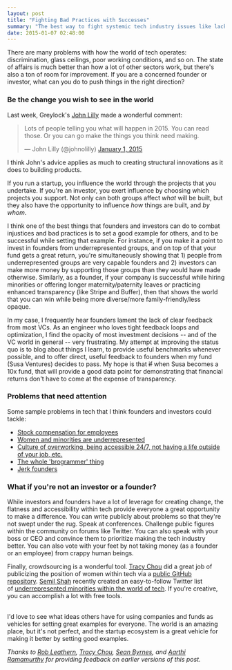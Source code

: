```yaml
---
layout: post
title: "Fighting Bad Practices with Successes"
summary: "The best way to fight systemic tech industry issues like lack of diversity, unfair employee equity grants, etc. is to build a company that is wildly successful while doing the right thing."
date: 2015-01-07 02:48:00
---
```


There are many problems with how the world of tech operates: discrimination, glass ceilings, poor working conditions, and so on. The state of affairs is much better than how a lot of other sectors work, but there's also a ton of room for improvement. If you are a concerned founder or investor, what can you do to push things in the right direction?  

### Be the change you wish to see in the world

Last week, Greylock's <a href="http://www.greylock.com/teams/14-John-Lilly" target="_blank">John Lilly</a> made a wonderful comment:

<blockquote class="twitter-tweet" lang="en"><p>Lots of people telling you what will happen in 2015. You can read those. Or you can go make the things you think need making.</p>&mdash; John Lilly (@johnolilly) <a href="https://twitter.com/johnolilly/status/550758483771928576">January 1, 2015</a></blockquote>
<script async src="http://platform.twitter.com/widgets.js" charset="utf-8"></script>

I think John's advice applies as much to creating structural innovations as it does to building products.

If you run a startup, you influence the world through the projects that you undertake. If you're an investor, you exert influence by choosing which projects you support. Not only can both groups affect _what_ will be built, but they also have the opportunity to influence _how_ things are built, and _by whom_.

I think one of the best things that founders and investors can do to combat injustices and bad practices is to set a good example for others, and to be successful while setting that example. For instance, if you make it a point to invest in founders from underrepresented groups, and on top of that your fund gets a great return, you're simultaneously showing that 1) people from underrepresented groups are very capable founders and 2) investors can make more money by supporting those groups than they would have made otherwise. Similarly, as a founder, if your company is successful while hiring minorities or offering longer maternity/paternity leaves or practicing enhanced transparency (like Stripe and Buffer), then that shows the world that you can win while being more diverse/more family-friendly/less opaque.

In my case, I frequently hear founders lament the lack of clear feedback from most VCs. As an engineer who loves tight feedback loops and optimization, I find the opacity of most investment decisions -- and of the VC world in general -- very frustrating. My attempt at improving the status quo is to blog about things I learn, to provide useful benchmarks whenever possible, and to offer direct, useful feedback to founders when my fund (Susa Ventures) decides to pass. My hope is that <span style="text-decoration: line-through;">if</span> when Susa becomes a 10x fund, that will provide a good data point for demonstrating that financial returns don't have to come at the expense of transparency.

### Problems that need attention

Some sample problems in tech that I think founders and investors could tackle:

- <a href="http://blog.samaltman.com/employee-equity" target="_blank">Stock compensation for employees</a>
- <a href="http://www.vogue.com/4537369/pinterest-tracy-chou-silicon-valley/" target="_blank">Women and minorities are underrepresented</a>
- <a href="https://keen.io/blog/103052402741/how-the-culture-of-overwork-is-killing-entrepreneurs" target="_blank">Culture of overworking, being accessible 24/7, not having a life outside of your job, etc.</a>
- <a href="http://www.cnn.com/2012/05/07/tech/web/brogrammers/" target="_blank">The whole 'brogrammer' thing</a>
- <a href="http://www.businessinsider.com/asshole-ceos-startup-founders-and-success-2014-11" target="_blank">Jerk founders</a>

### What if you're not an investor or a founder?

While investors and founders have a lot of leverage for creating change, the flatness and accessibility within tech provide everyone a great opportunity to make a difference. You can write publicly about problems so that they're not swept under the rug. Speak at conferences. Challenge public figures within the community on forums like Twitter. You can also speak with your boss or CEO and convince them to prioritize making the tech industry better. You can also vote with your feet by not taking money (as a founder or an employee) from crappy human beings.

Finally, crowdsourcing is a wonderful tool. <a href="https://twitter.com/triketora" target="_blank">Tracy Chou</a> did a great job of publicizing the position of women within tech via a <a href="https://medium.com/@triketora/where-are-the-numbers-cb997a57252" target="_blank">public GitHub repository</a>. <a href="https://twitter.com/semil" target="_blank">Semil Shah</a> recently created an easy-to-follow Twitter list of <a href="https://twitter.com/semil/lists/urm" target="_blank">underrepresented minorities within the world of tech</a>. If you're creative, you can accomplish a lot with free tools.  

<br>
I'd love to see what ideas others have for using companies and funds as vehicles for setting great examples for everyone. The world is an amazing place, but it's not perfect, and the startup ecosystem is a great vehicle for making it better by setting good examples.

<i>Thanks to <a href="https://twitter.com/robleathern" target="_blank">Rob Leathern</a>, <a href="https://twitter.com/triketora" target="_blank">Tracy Chou</a>, <a href="https://twitter.com/sbyrnes" target="_blank">Sean Byrnes</a>, and <a href="https://twitter.com/aarthir" target="_blank">Aarthi Ramamurthy</a> for providing feedback on earlier versions of this post.</i>